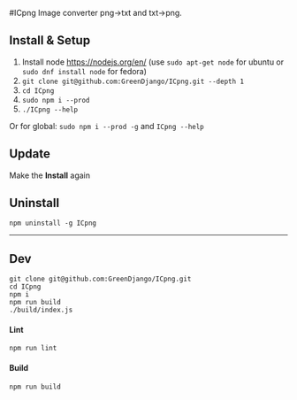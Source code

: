 #ICpng
Image converter png->txt and txt->png.

## Install & Setup

1. Install node https://nodejs.org/en/ (use `sudo apt-get node` for ubuntu or `sudo dnf install node` for fedora)
2. `git clone git@github.com:GreenDjango/ICpng.git --depth 1`
3. `cd ICpng`
4. `sudo npm i --prod`
5. `./ICpng --help`

Or for global: `sudo npm i --prod -g` and `ICpng --help`

## Update

Make the **Install** again

## Uninstall

`npm uninstall -g ICpng`

---

## Dev

```
git clone git@github.com:GreenDjango/ICpng.git
cd ICpng
npm i
npm run build
./build/index.js
```

#### Lint

```
npm run lint
```

#### Build

```
npm run build
```
